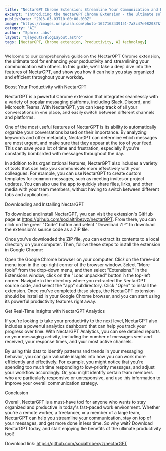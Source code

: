 ```yaml
---
title: "NectarGPT Chrome Extension: Streamline Your Communication and Boost Productivity"
excerpt: "Introducing the NectarGPT Chrome Extension - the ultimate solution to streamline your communication and enhance your productivity. This powerful tool utilizes advanced language models to provide you with highly accurate and natural language responses, helping you to respond to messages and emails faster than ever before. With the ability to customize your responses and create your own shortcuts, NectarGPT makes it easy to stay on top of your inbox and communicate more efficiently. Read on to learn more about how NectarGPT can help you take your productivity to the next level."
publishDate: "2023-03-03T10:00:00.000Z"
image: "https://images.unsplash.com/photo-1627163439134-7a8c47e08208?&fit=crop&w=430&h=240"
category: "AI"
author: "Sphrex Labs"
layout: "@layouts/BlogLayout.astro"
tags: [NectarGPT, Chrome extension, Productivity, AI technology]
---
```


Welcome to our comprehensive guide on the NectarGPT Chrome extension, the ultimate tool for enhancing your productivity and streamlining your communication with others. In this guide, we'll take a deep dive into the features of NectarGPT, and show you how it can help you stay organized and efficient throughout your workday.

Boost Your Productivity with NectarGPT

NectarGPT is a powerful Chrome extension that integrates seamlessly with a variety of popular messaging platforms, including Slack, Discord, and Microsoft Teams. With NectarGPT, you can keep track of all your conversations in one place, and easily switch between different channels and platforms.

One of the most useful features of NectarGPT is its ability to automatically organize your conversations based on their importance. By analyzing keywords and other metadata, NectarGPT can determine which messages are most urgent, and make sure that they appear at the top of your feed. This can save you a lot of time and frustration, especially if you're constantly bombarded with messages throughout the day.

In addition to its organizational features, NectarGPT also includes a variety of tools that can help you communicate more effectively with your colleagues. For example, you can use NectarGPT to create custom templates for common messages, such as meeting invites or project updates. You can also use the app to quickly share files, links, and other media with your team members, without having to switch between different tabs and applications.

Downloading and Installing NectarGPT

To download and install NectarGPT, you can visit the extension's GitHub page at https://github.com/socialtribexyz/nectarGPT. From there, you can click on the green "Code" button and select "Download ZIP" to download the extension's source code as a ZIP file.

Once you've downloaded the ZIP file, you can extract its contents to a local directory on your computer. Then, follow these steps to install the extension in Google Chrome:

Open the Google Chrome browser on your computer.
Click on the three-dot menu icon in the top-right corner of the browser window.
Select "More tools" from the drop-down menu, and then select "Extensions."
In the Extensions window, click on the "Load unpacked" button in the top-left corner.
Navigate to the directory where you extracted the NectarGPT source code, and select the "app" subdirectory.
Click "Open" to install the extension.
Once you've completed these steps, the NectarGPT extension should be installed in your Google Chrome browser, and you can start using its powerful productivity features right away.

Get Real-Time Insights with NectarGPT Analytics

If you're looking to take your productivity to the next level, NectarGPT also includes a powerful analytics dashboard that can help you track your progress over time. With NectarGPT Analytics, you can see detailed reports on your messaging activity, including the number of messages sent and received, your response times, and your most active channels.

By using this data to identify patterns and trends in your messaging behavior, you can gain valuable insights into how you can work more efficiently and effectively. For example, you might notice that you're spending too much time responding to low-priority messages, and adjust your workflow accordingly. Or, you might identify certain team members who are particularly responsive or unresponsive, and use this information to improve your overall communication strategy.

Conclusion

Overall, NectarGPT is a must-have tool for anyone who wants to stay organized and productive in today's fast-paced work environment. Whether you're a remote worker, a freelancer, or a member of a large team, NectarGPT can help you streamline your communication, stay on top of your messages, and get more done in less time. So why wait? Download NectarGPT today, and start enjoying the benefits of the ultimate productivity tool! 

Download link: https://github.com/socialtribexyz/nectarGPT
